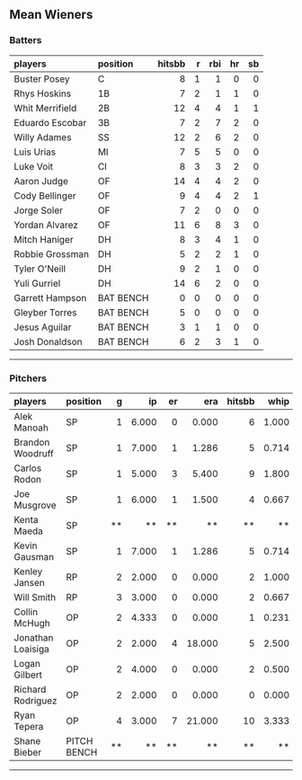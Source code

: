 ## Mean Wieners

### Batters

 
|players         |position  | hitsbb|  r| rbi| hr| sb| 
|:---------------|:---------|------:|--:|---:|--:|--:| 
|Buster Posey    |C         |      8|  1|   1|  0|  0| 
|Rhys Hoskins    |1B        |      7|  2|   1|  1|  0| 
|Whit Merrifield |2B        |     12|  4|   4|  1|  1| 
|Eduardo Escobar |3B        |      7|  2|   7|  2|  0| 
|Willy Adames    |SS        |     12|  2|   6|  2|  0| 
|Luis Urias      |MI        |      7|  5|   5|  0|  0| 
|Luke Voit       |CI        |      8|  3|   3|  2|  0| 
|Aaron Judge     |OF        |     14|  4|   4|  2|  0| 
|Cody Bellinger  |OF        |      9|  4|   4|  2|  1| 
|Jorge Soler     |OF        |      7|  2|   0|  0|  0| 
|Yordan Alvarez  |OF        |     11|  6|   8|  3|  0| 
|Mitch Haniger   |DH        |      8|  3|   4|  1|  0| 
|Robbie Grossman |DH        |      5|  2|   2|  1|  0| 
|Tyler O'Neill   |DH        |      9|  2|   1|  0|  0| 
|Yuli Gurriel    |DH        |     14|  6|   2|  0|  0| 
|Garrett Hampson |BAT BENCH |      0|  0|   0|  0|  0| 
|Gleyber Torres  |BAT BENCH |      5|  0|   0|  0|  0| 
|Jesus Aguilar   |BAT BENCH |      3|  1|   1|  0|  0| 
|Josh Donaldson  |BAT BENCH |      6|  2|   3|  1|  0| 

* * *

### Pitchers

 
|players           |position    |  g|    ip| er|    era| hitsbb|  whip| so|  w| sv| 
|:-----------------|:-----------|--:|-----:|--:|------:|------:|-----:|--:|--:|--:| 
|Alek Manoah       |SP          |  1| 6.000|  0|  0.000|      6| 1.000|  6|  0|  0| 
|Brandon Woodruff  |SP          |  1| 7.000|  1|  1.286|      5| 0.714|  9|  1|  0| 
|Carlos Rodon      |SP          |  1| 5.000|  3|  5.400|      9| 1.800|  8|  0|  0| 
|Joe Musgrove      |SP          |  1| 6.000|  1|  1.500|      4| 0.667|  5|  0|  0| 
|Kenta Maeda       |SP          | **|    **| **|     **|     **|    **| **| **| **| 
|Kevin Gausman     |SP          |  1| 7.000|  1|  1.286|      5| 0.714|  9|  0|  0| 
|Kenley Jansen     |RP          |  2| 2.000|  0|  0.000|      2| 1.000|  3|  0|  1| 
|Will Smith        |RP          |  3| 3.000|  0|  0.000|      2| 0.667|  4|  0|  2| 
|Collin McHugh     |OP          |  2| 4.333|  0|  0.000|      1| 0.231|  5|  1|  0| 
|Jonathan Loaisiga |OP          |  2| 2.000|  4| 18.000|      5| 2.500|  6|  0|  0| 
|Logan Gilbert     |OP          |  2| 4.000|  0|  0.000|      2| 0.500|  6|  0|  0| 
|Richard Rodriguez |OP          |  2| 2.000|  0|  0.000|      0| 0.000|  3|  0|  2| 
|Ryan Tepera       |OP          |  4| 3.000|  7| 21.000|     10| 3.333|  2|  0|  0| 
|Shane Bieber      |PITCH BENCH | **|    **| **|     **|     **|    **| **| **| **| 


* * *



